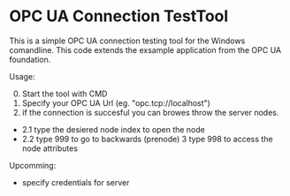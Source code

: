 # OPC UA Connection TestTool
This is a simple OPC UA connection testing tool for the Windows comandline.
This code extends the exsample application from the OPC UA foundation.

Usage:

0. Start the tool with CMD
1. Specify your OPC UA Url (eg. "opc.tcp://localhost")
2. if the connection is succesful you can browes throw the server nodes.
* 2.1 type the desiered node index to open the node
* 2.2 type 999 to go to backwards (prenode)
3 type 998 to access the node attributes

Upcomming:

- specify credentials for server
